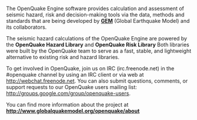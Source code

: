 The OpenQuake Engine software provides calculation and assessment of seismic hazard, risk and decision-making tools via the data, methods and standards that are being developed by **[GEM](http://www.globalquakemodel.org)** (Global Earthquake Model) and its collaborators.

The seismic hazard calculations of the OpenQuake Engine are powered by the **OpenQuake Hazard Library** and
 **OpenQuake Risk Library**
Both libraries were built by the OpenQuake team to serve as a fast, stable, and lightweight alternative to existing risk and hazard libraries.

To get involved in OpenQuake, join us on IRC (irc.freenode.net) in the #openquake channel by using an IRC client or via web at http://webchat.freenode.net. You can also submit questions, comments, or support requests to our OpenQuake users mailing list: http://groups.google.com/group/openquake-users.

You can find more information about the project at **<a href="https://www.globalquakemodel.org/tools-products" target="_blank">http://www.globalquakemodel.org/openquake/about</a>**
